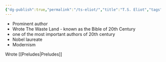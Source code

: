 ```yaml
---
{"dg-publish":true,"permalink":"/ts-eliot/","title":"T.S. Eliot","tags":["english","author","person"],"created":"","updated":""}
---
```




- Prominent author 
- Wrote The Waste Land - known as the Bible of 20th Century
- one of the most important authors of 20th century
- Nobel laureate 
- Modernism

Wrote [[Preludes\|Preludes]]